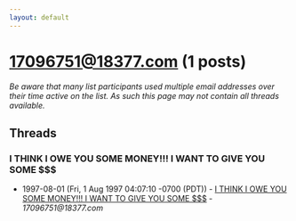 ```yaml
---
layout: default
---
```


# 17096751@18377.com (1 posts)

_Be aware that many list participants used multiple email addresses over their time active on the list. As such this page may not contain all threads available._

## Threads

### I THINK I OWE YOU SOME MONEY!!! I WANT TO GIVE YOU SOME $$$
+ 1997-08-01 (Fri, 1 Aug 1997 04:07:10 -0700 (PDT)) - [I THINK I OWE YOU SOME MONEY!!! I WANT TO GIVE YOU SOME $$$](/archive/1997/08/1df7c5721c8c898ec1a06f640e4bb8147be2d054f404a05a8363b87c70e8521f) - _17096751@18377.com_

